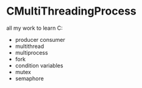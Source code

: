 # CMultiThreadingProcess  
all my work to learn C:
* producer consumer
* multithread
* multiprocess
* fork
* condition variables
* mutex
* semaphore
        
